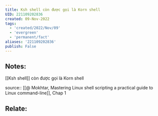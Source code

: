 ```yaml
---
title: Ksh shell còn được gọi là Korn shell
UID: 221109202836
created: 09-Nov-2022
tags:
  - 'created/2022/Nov/09'
  - 'evergreen'
  - 'permanent/fact'
aliases: '221109202836'
publish: False
---
```

## Notes:
[[Ksh shell]] còn được gọi là Korn shell

source:: [[@ Mokhtar, Mastering Linux shell scripting a practical guide to Linux command-line]], Chap 1

## Relate:
